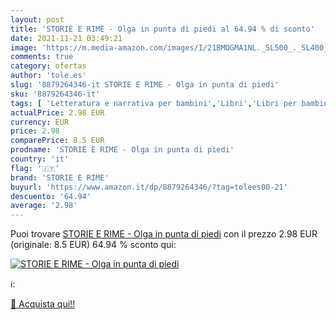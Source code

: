 ```yaml
---
layout: post
title: 'STORIE E RIME - Olga in punta di piedi al 64.94 % di sconto'
date: 2021-11-21 03:49:21
image: 'https://m.media-amazon.com/images/I/21BMDGMA1NL._SL500_._SL400_.jpg'
comments: true
category: ofertas
author: 'tole.es'
slug: '8879264346-it STORIE E RIME - Olga in punta di piedi'
sku: '8879264346-it'
tags: [ 'Letteratura e narrativa per bambini','Libri','Libri per bambini','storie e rime', ]
actualPrice: 2.98 EUR
currency: EUR
price: 2.98
comparePrice: 8.5 EUR
prodname: 'STORIE E RIME - Olga in punta di piedi'
country: 'it'
flag: '🇮🇹'
brand: 'STORIE E RIME'
buyurl: 'https://www.amazon.it/dp/8879264346/?tag=tolees00-21'
descuento: '64.94'
average: '2.98'
---
```


Puoi trovare [STORIE E RIME - Olga in punta di piedi](https://www.amazon.it/dp/8879264346/?tag=tolees00-21) con il prezzo 2.98 EUR (originale: 8.5 EUR) 64.94 % sconto qui:

[![STORIE E RIME - Olga in punta di piedi](https://m.media-amazon.com/images/I/21BMDGMA1NL._SL500_._SL400_.jpg)](https://www.amazon.it/dp/8879264346/?tag=tolees00-21)

ℹ️:


[🛒 Acquista qui!!](https://www.amazon.it/dp/8879264346/?tag=tolees00-21)
